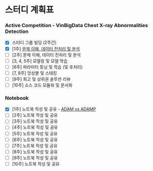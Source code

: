# 스터디 계획표

### Active Competition - VinBigData Chest X-ray Abnormalities Detection
- [x]  스터디 그룹 빌딩 (2주간)
- [x]  [1주] [문제 이해, 데이터 전처리 및 분석]()
- [ ]  [2주] 문제 이해, 데이터 전처리 및 분석
- [ ]  [3, 4, 5주] 모델링 및 모델 학습
- [ ]  [6주] 파라미터 튜닝 및 학습 (및 후처리)
- [ ]  [7, 8주] 앙상블 및 스태킹
- [ ]  [9주] 회고 및 상위권 솔루션 리뷰
- [ ]  [10주] 소스 코드 모듈화 및 문서화

### Notebook
- [x]  [1주] 노트북 작성 및 공유 - [ADAM vs ADAMP](adam-vs-adamp-iclr-2021.ipynb)
- [ ]  [2주] 노트북 작성 및 공유
- [ ]  [3주] 노트북 작성 및 공유
- [ ]  [4주] 노트북 작성 및 공유
- [ ]  [5주] 노트북 작성 및 공유
- [ ]  [6주] 노트북 작성 및 공유
- [ ]  [7주] 노트북 작성 및 공유
- [ ]  [8주] 노트북 작성 및 공유
- [ ]  [9주] 노트북 작성 및 공유
- [ ]  [10주] 노트북 작성 및 공유
